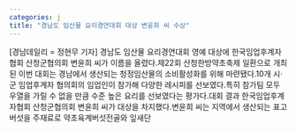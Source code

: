 ```yaml
---
categories: j
title: "경남도 임산물 요리경연대회 대상 변윤희 씨 수상"
---
```

[경남데일리 = 정현무 기자] 경남도 임산물 요리경연대회 영예 대상에 한국임업후계자협회 산청군협의회 변윤희 씨가 이름을 올렸다.제22회 산청한방약초축제 일환으로 개최된 이번 대회는 경남에서 생산되는 청정임산물의 소비활성화를 위해 마련됐다.10개 시·군 임업후계자 협의회의 임업인이 참가해 다양한 레시피를 선보였다.특히 참가팀 모두 우열을 가릴 수 없을 만큼 수준 높은 요리를 선보였다는 평가다.대회 결과 한국임업후계자협회 산청군협의회 변윤희 씨가 대상을 차지했다.변윤희 씨는 지역에서 생산되는 표고버섯을 주재료로 약초육계버섯전골와 잎새단